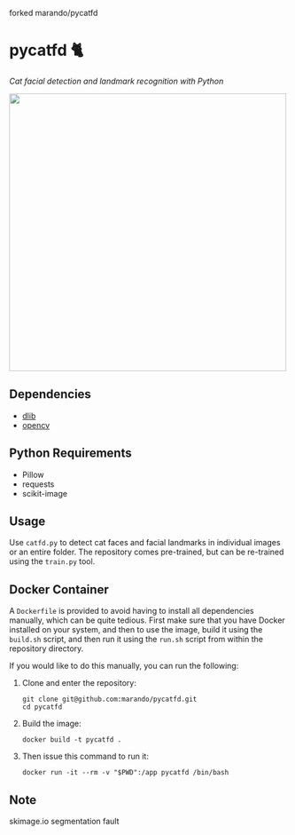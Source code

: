 forked  marando/pycatfd

pycatfd 🐈
==========
_Cat facial detection and landmark recognition with Python_

<img src="https://user-images.githubusercontent.com/4701701/27982869-8a7db7f4-637c-11e7-8cff-19a911fa2621.jpg" width="500" />


## Dependencies
* [dlib](https://github.com/davisking/dlib)
* [opencv](https://opencv.org)


## Python Requirements
* Pillow
* requests
* scikit-image 


## Usage
Use `catfd.py` to detect cat faces and facial landmarks in individual images or 
an entire folder. The repository comes pre-trained, but can be re-trained using 
the `train.py` tool.


## Docker Container
A `Dockerfile` is provided to avoid having to install all dependencies manually, 
which can be quite tedious. First make sure that you have Docker installed on 
your system, and then to use the image, build it using the `build.sh` script, 
and then run it using the `run.sh` script from within the repository directory. 

If you would like to do this manually, you can run the following: 

1. Clone and enter the repository:
    ```shell
    git clone git@github.com:marando/pycatfd.git
    cd pycatfd
    ```

2. Build the image:
    ```shell
    docker build -t pycatfd .
    ```
3. Then issue this command to run it:
    ```shell
    docker run -it --rm -v "$PWD":/app pycatfd /bin/bash
    ```
    
## Note
skimage.io segmentation fault
